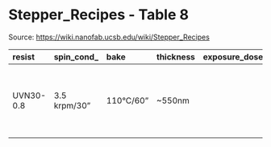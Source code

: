 # Stepper_Recipes - Table 8

Source: https://wiki.nanofab.ucsb.edu/wiki/Stepper_Recipes

| resist    | spin_cond_   | bake      | thickness   |   exposure_dose__mj_ |   focus_offset | peb       | flood    | developer   | developer_time                            | comments                                                 |
|:----------|:-------------|:----------|:------------|---------------------:|---------------:|:----------|:---------|:------------|:------------------------------------------|:---------------------------------------------------------|
| UVN30-0.8 | 3.5 krpm/30” | 110°C/60” | ~550nm      |                   27 |           0.15 | 105°C/60” | Not Used | AZ300MIF    | Approx. 20sec (not thoroughly calibrated) | Replaced UVN2300, not identical. Dev time was 55-60 sec. |